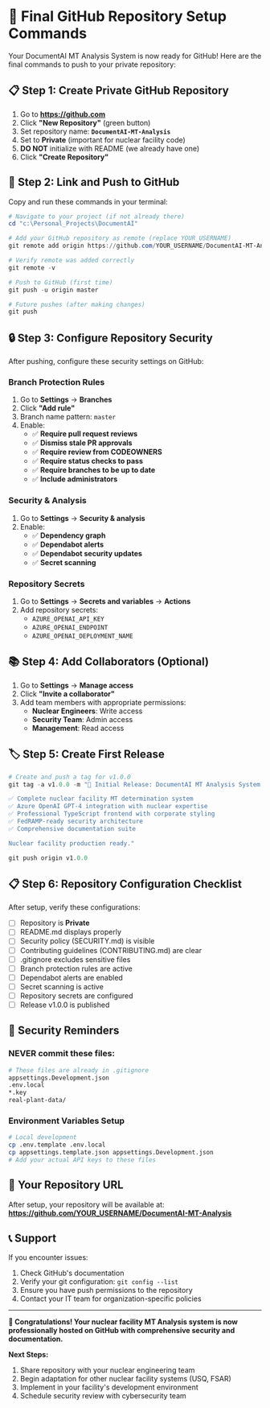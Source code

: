 # 🚀 Final GitHub Repository Setup Commands

Your DocumentAI MT Analysis System is now ready for GitHub! Here are the final commands to push to your private repository:

## 📋 **Step 1: Create Private GitHub Repository**

1. Go to **https://github.com**
2. Click **"New Repository"** (green button)
3. Set repository name: **`DocumentAI-MT-Analysis`**
4. Set to **Private** (important for nuclear facility code)
5. **DO NOT** initialize with README (we already have one)
6. Click **"Create Repository"**

## 🔗 **Step 2: Link and Push to GitHub**

Copy and run these commands in your terminal:

```powershell
# Navigate to your project (if not already there)
cd "c:\Personal_Projects\DocumentAI"

# Add your GitHub repository as remote (replace YOUR_USERNAME)
git remote add origin https://github.com/YOUR_USERNAME/DocumentAI-MT-Analysis.git

# Verify remote was added correctly
git remote -v

# Push to GitHub (first time)
git push -u origin master

# Future pushes (after making changes)
git push
```

## 🔒 **Step 3: Configure Repository Security**

After pushing, configure these security settings on GitHub:

### **Branch Protection Rules**
1. Go to **Settings** → **Branches**
2. Click **"Add rule"**
3. Branch name pattern: `master`
4. Enable:
   - ✅ **Require pull request reviews**
   - ✅ **Dismiss stale PR approvals**
   - ✅ **Require review from CODEOWNERS**
   - ✅ **Require status checks to pass**
   - ✅ **Require branches to be up to date**
   - ✅ **Include administrators**

### **Security & Analysis**
1. Go to **Settings** → **Security & analysis**
2. Enable:
   - ✅ **Dependency graph**
   - ✅ **Dependabot alerts**
   - ✅ **Dependabot security updates**
   - ✅ **Secret scanning**

### **Repository Secrets**
1. Go to **Settings** → **Secrets and variables** → **Actions**
2. Add repository secrets:
   - `AZURE_OPENAI_API_KEY`
   - `AZURE_OPENAI_ENDPOINT`
   - `AZURE_OPENAI_DEPLOYMENT_NAME`

## 📚 **Step 4: Add Collaborators (Optional)**

1. Go to **Settings** → **Manage access**
2. Click **"Invite a collaborator"**
3. Add team members with appropriate permissions:
   - **Nuclear Engineers**: Write access
   - **Security Team**: Admin access
   - **Management**: Read access

## 🏷️ **Step 5: Create First Release**

```powershell
# Create and push a tag for v1.0.0
git tag -a v1.0.0 -m "🚀 Initial Release: DocumentAI MT Analysis System v1.0.0

✅ Complete nuclear facility MT determination system
✅ Azure OpenAI GPT-4 integration with nuclear expertise
✅ Professional TypeScript frontend with corporate styling
✅ FedRAMP-ready security architecture
✅ Comprehensive documentation suite

Nuclear facility production ready."

git push origin v1.0.0
```

## 📋 **Step 6: Repository Configuration Checklist**

After setup, verify these configurations:

- [ ] Repository is **Private**
- [ ] README.md displays properly
- [ ] Security policy (SECURITY.md) is visible
- [ ] Contributing guidelines (CONTRIBUTING.md) are clear
- [ ] .gitignore excludes sensitive files
- [ ] Branch protection rules are active
- [ ] Dependabot alerts are enabled
- [ ] Secret scanning is active
- [ ] Repository secrets are configured
- [ ] Release v1.0.0 is published

## 🔐 **Security Reminders**

### **NEVER commit these files:**
```bash
# These files are already in .gitignore
appsettings.Development.json
.env.local
*.key
real-plant-data/
```

### **Environment Variables Setup**
```bash
# Local development
cp .env.template .env.local
cp appsettings.template.json appsettings.Development.json
# Add your actual API keys to these files
```

## 🚀 **Your Repository URL**
After setup, your repository will be available at:
**https://github.com/YOUR_USERNAME/DocumentAI-MT-Analysis**

## 📞 **Support**

If you encounter issues:
1. Check GitHub's documentation
2. Verify your git configuration: `git config --list`
3. Ensure you have push permissions to the repository
4. Contact your IT team for organization-specific policies

---

**🎉 Congratulations! Your nuclear facility MT Analysis system is now professionally hosted on GitHub with comprehensive security and documentation.**

**Next Steps:**
1. Share repository with your nuclear engineering team
2. Begin adaptation for other nuclear facility systems (USQ, FSAR)
3. Implement in your facility's development environment
4. Schedule security review with cybersecurity team
